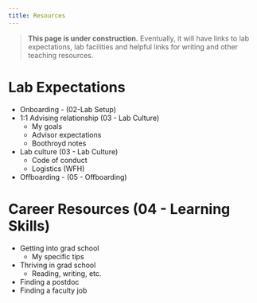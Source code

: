 ```yaml
---
title: Resources
---
```


> **This page is under construction.** Eventually, it will have links to lab expectations, lab facilities and helpful links for writing and other teaching resources.

# Lab Expectations
* Onboarding - (02-Lab Setup)
* 1:1 Advising relationship (03 - Lab Culture)
	* My goals
	* Advisor expectations
	* Boothroyd notes
* Lab culture (03 - Lab Culture)
	* Code of conduct
	* Logistics (WFH)
* Offboarding - (05 - Offboarding)

# Career Resources (04 - Learning Skills)
* Getting into grad school
	* My specific tips
* Thriving in grad school
	* Reading, writing, etc.
* Finding a postdoc
* Finding a faculty job
